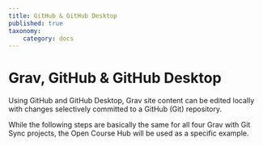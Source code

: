 ```yaml
---
title: GitHub & GitHub Desktop
published: true
taxonomy:
    category: docs
---
```


# Grav, GitHub & GitHub Desktop

Using GitHub and GitHub Desktop, Grav site content can be edited locally with changes selectively committed to a GitHub (Git) repository.

While the following steps are basically the same for all four Grav with Git Sync projects, the Open Course Hub will be used as a specific example.
